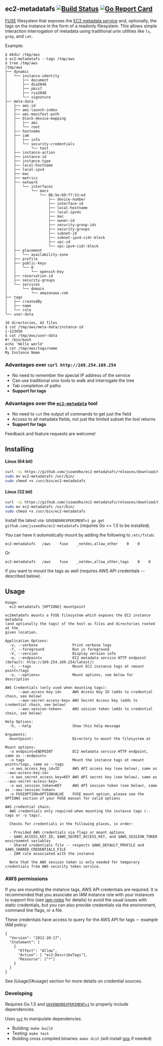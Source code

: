 ## ec2-metadatafs [![Build Status](https://travis-ci.org/jszwedko/ec2-metadatafs.svg?branch=master)](https://travis-ci.org/jszwedko/ec2-metadatafs) [![Go Report Card](https://goreportcard.com/badge/github.com/jszwedko/ec2-metadatafs)](https://goreportcard.com/report/github.com/jszwedko/ec2-metadatafs)

[FUSE](https://github.com/libfuse/libfuse) filesystem that exposes the [EC2
metadata
service](http://docs.aws.amazon.com/AWSEC2/latest/UserGuide/ec2-instance-metadata.html)
and, optionally, the tags on the instance in the form of a readonly filesystem.
This allows simple interaction interrogation of metadata using traditional unix
utilities like `ls`, `grep`, and `cat`.

Example:
```
$ mkdir /tmp/aws
$ ec2-metadatafs --tags /tmp/aws
$ tree /tmp/aws
/tmp/aws
├── dynamic
│   └── instance-identity
│       ├── document
│       ├── dsa2048
│       ├── pkcs7
│       ├── rsa2048
│       └── signature
├── meta-data
│   ├── ami-id
│   ├── ami-launch-index
│   ├── ami-manifest-path
│   ├── block-device-mapping
│   │   ├── ami
│   │   └── root
│   ├── hostname
│   ├── iam
│   │   ├── info
│   │   └── security-credentials
│   │       └── test
│   ├── instance-action
│   ├── instance-id
│   ├── instance-type
│   ├── local-hostname
│   ├── local-ipv4
│   ├── mac
│   ├── metrics
│   ├── network
│   │   └── interfaces
│   │       └── macs
│   │           └── 06:5e:69:f7:53:ed
│   │               ├── device-number
│   │               ├── interface-id
│   │               ├── local-hostname
│   │               ├── local-ipv4s
│   │               ├── mac
│   │               ├── owner-id
│   │               ├── security-group-ids
│   │               ├── security-groups
│   │               ├── subnet-id
│   │               ├── subnet-ipv4-cidr-block
│   │               ├── vpc-id
│   │               └── vpc-ipv4-cidr-block
│   ├── placement
│   │   └── availability-zone
│   ├── profile
│   ├── public-keys
│   │   └── 0
│   │       └── openssh-key
│   ├── reservation-id
│   ├── security-groups
│   └── services
│       └── domain
│           └── amazonaws.com
├── tags
│   ├── createdBy
│   ├── name
│   └── role
└── user-data

16 directories, 42 files
$ cat /tmp/aws/meta-data/instance-id
i-123456
$ cat /tmp/aws/user-data
#! /bin/bash
echo 'Hello world'
$ cat /tmp/aws/tags/name
My Instance Name
```

### Advantages over `curl http://169.254.169.254`

* No need to remember the special IP address of the service
* Can use traditional unix tools to walk and interrogate the tree
* Tab completion of paths
* **Support for tags**

### Advantages over the [`ec2-metadata`](http://aws.amazon.com/code/1825) tool

* No need to `cut` the output of commands to get just the field
* Access to all metadata fields, not just the limited subset the tool returns
* **Support for tags**

Feedback and feature requests are welcome!

## Installing

#### Linux (64 bit)

```bash
curl -sL https://github.com/jszwedko/ec2-metadatafs/releases/download/0.1.0/linux_amd64 > ec2-metadatafs
sudo mv ec2-metadatafs /usr/bin/
sudo chmod +x /usr/bin/ec2-metadatafs
```

#### Linux (32 bit)

```bash
curl -sL https://github.com/jszwedko/ec2-metadatafs/releases/download/0.1.0/linux_386 > ec2-metadatafs
sudo mv ec2-metadatafs /usr/bin/
sudo chmod +x /usr/bin/ec2-metadatafs
```

Install the latest via: `GOVENDOREXPERIMENT=1 go get
github.com/jszwedko/ec2-metadatafs` (requires Go >= 1.5 to be installed).

You can have it automatically mount by adding the following to `/etc/fstab`:

`ec2-metadatafs   /aws    fuse    _netdev,allow_other    0    0`

Or

`ec2-metadatafs   /aws    fuse    _netdev,allow_other,tags    0    0`

if you want to mount the tags as well (requires AWS API credentials -- described below).

## Usage

```
Usage:
  ec2-metadatafs [OPTIONS] mountpoint

ec2metadafs mounts a FUSE filesystem which exposes the EC2 instance metadata
(and optionally the tags) of the host as files and directories rooted at the
given location.

Application Options:
  -v, --verbose                Print verbose logs
  -f, --foreground             Run in foreground
  -V, --version                Display version info
  -e, --endpoint=              EC2 metadata service HTTP endpoint (default: http://169.254.169.254/latest/)
  -t, --tags                   Mount EC2 instance tags at <mount point>/tags
  -o, --options=               Mount options, see below for description

AWS Credentials (only used when mounting tags):
      --aws-access-key-id=     AWS Access Key ID (adds to credential chain, see below)
      --aws-secret-access-key= AWS Secret Access key (adds to credential chain, see below)
      --aws-session-token=     AWS session token (adds to credential chain, see below)

Help Options:
  -h, --help                   Show this help message

Arguments:
  mountpoint:                  Directory to mount the filesystem at

Mount options:
  -o endpoint=ENDPOINT         EC2 metadata service HTTP endpoint, same as --endpoint=
  -o tags                      Mount the instance tags at <mount point>/tags, same as --tags
  -o aws_access_key_id=ID      AWS API access key (see below), same as --aws-access-key-id=
  -o aws_secret_access_key=KEY AWS API secret key (see below), same as --aws-secret-access-key=
  -o aws_session_token=KEY     AWS API session token (see below), same as --aws-session-token=
  -o FUSEOPTION=OPTIONVALUE    FUSE mount option, please see the OPTIONS section of your FUSE manual for valid options

AWS credential chain:
  AWS credentials only required when mounting the instance tags (--tags or -o tags).

  Checks for credentials in the following places, in order:

  - Provided AWS credentials via flags or mount options
  - $AWS_ACCESS_KEY_ID, $AWS_SECRET_ACCESS_KEY, and $AWS_SESSION_TOKEN environment variables
  - Shared credentials file -- respects $AWS_DEFAULT_PROFILE and $AWS_SHARED_CREDENTIALS_FILE
  - IAM role associated with the instance

  Note that the AWS session token is only needed for temporary credentials from AWS security token service.
```

### AWS permissions

If you are mounting the instance tags, AWS API credentials are required. It is
recommended that you associate an IAM instance role with your instances to
support this (see
[iam-roles](http://docs.aws.amazon.com/AWSEC2/latest/UserGuide/iam-roles-for-amazon-ec2.html)
for details) to avoid the usual issues with static credentials, but you can
also provide credentials via the environment, command line flags, or a file.

These credentials have access to query for the AWS API for tags -- example IAM policy:

```
{
  "Version": "2012-10-17",
  "Statement": [
    {
      "Effect": "Allow",
      "Action": [ "ec2:DescribeTags"],
      "Resource": ["*"]
    }
  ]
}
```

See [Usage](#usage} section for more details on credential sources.

### Developing

Requires Go 1.5 and
[`GOVENDOREXPERIMENT=1`](https://docs.google.com/document/d/1Bz5-UB7g2uPBdOx-rw5t9MxJwkfpx90cqG9AFL0JAYo/edit)
to properly include dependencies.

Uses [`gvt`](https://github.com/FiloSottile/gvt) to manipulate dependencies.

- Building: `make build`
- Testing: `make test`
- Building cross compiled binaries: `make dist` (will install
  [gox](https://github.com/mitchellh/gox) if needed)
